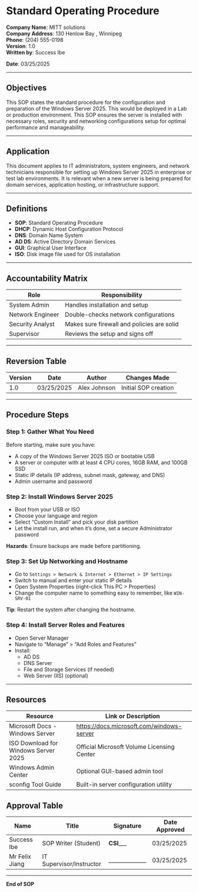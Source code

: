 # Standard Operating Procedure  
**Company Name**: MITT solutions  
**Company Address**: 130 Henlow Bay , Winnipeg  
**Phone**: (204) 555-0198  
**Version**: 1.0  
**Written by**: Success Ibe 

**Date**: 03/25/2025  

---

## Objectives 
This SOP states the standard procedure for the configuration and preparation of the Windows Server 2025. This would be deployed in a Lab or production environment. This SOP ensures the server is installed with necessary roles, security and networking configurations setup for optimal performance and manageability.

---

## Application  
This document applies to IT administrators, system engineers, and network technicians responsible for setting up Windows Server 2025 in enterprise or test lab environments. It is relevant when a new server is being prepared for domain services, application hosting, or infrastructure support.

---

## Definitions  
- **SOP**: Standard Operating Procedure  
- **DHCP**: Dynamic Host Configuration Protocol  
- **DNS**: Domain Name System  
- **AD DS**: Active Directory Domain Services  
- **GUI**: Graphical User Interface  
- **ISO**: Disk image file used for OS installation  

---

## Accountability Matrix  

| Role              | Responsibility                               |
|-------------------|----------------------------------------------|
| System Admin      | Handles installation and setup               |
| Network Engineer  | Double-checks network configurations         |
| Security Analyst  | Makes sure firewall and policies are solid   |
| Supervisor        | Reviews the setup and signs off              |

---


## Reversion Table  

| Version | Date       | Author        | Changes Made                 |
|---------|------------|----------------|-----------------------------|
| 1.0     | 03/25/2025 | Alex Johnson  | Initial SOP creation         |

---


## Procedure Steps  

### Step 1: Gather What You Need  
Before starting, make sure you have:
- A copy of the Windows Server 2025 ISO or bootable USB  
- A server or computer with at least 4 CPU cores, 16GB RAM, and 100GB SSD  
- Static IP details (IP address, subnet mask, gateway, and DNS)  
- Admin username and password  
   

### Step 2: Install Windows Server 2025  
- Boot from your USB or ISO  
- Choose your language and region  
- Select “Custom Install” and pick your disk partition  
- Let the install run, and when it’s done, set a secure Administrator password  

**Hazards**: Ensure backups are made before partitioning.  

### Step 3: Set Up Networking and Hostname  
- Go to `Settings > Network & Internet > Ethernet > IP Settings`  
- Switch to manual and enter your static IP details  
- Open System Properties (right-click This PC > Properties)  
- Change the computer name to something easy to remember, like `WIN-SRV-01`  
 

**Tip**: Restart the system after changing the hostname.  

### Step 4: Install Server Roles and Features  
- Open Server Manager  
- Navigate to “Manage” > “Add Roles and Features”  
- Install:
  - AD DS  
  - DNS Server  
  - File and Storage Services (if needed)  
  - Web Server (IIS) (optional)  



---

## Resources  

| Resource                            | Link or Description                        |
|-------------------------------------|--------------------------------------------|
| Microsoft Docs - Windows Server     | https://docs.microsoft.com/windows-server  |
| ISO Download for Windows Server 2025| Official Microsoft Volume Licensing Center |
| Windows Admin Center                | Optional GUI-based admin tool              |
| sconfig Tool Guide                  | Built-in server configuration utility      |


## Approval Table  

| Name           | Title                    | Signature     | Date Approved |
|----------------|---------------------------|----------------|----------------|
| Success Ibe    | SOP Writer (Student)      | ____CSI_______ | 03/25/2025     |
| Mr Felix Jiang | IT Supervisor/Instructor  | ______________ | 03/25/2025     |

---

**End of SOP**
